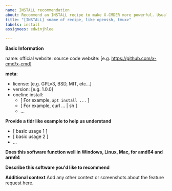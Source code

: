 ```yaml
---
name: INSTALL recommendation
about: Recommend an INSTALL recipe to make X-CMDER more powerful. Usually It will take us 1-5 days to review. To see all install recipes avaiable please visit https://x-cmd.com/install. Thank you.
title: "[INSTALL] <name of recipe, like openssh, tmux>"
labels: install
assignees: edwinjhlee

---
```


**Basic Information**

name: <INSTALL name>
official website: 
source code website: [e.g. https://github.com/x-cmd/x-cmd]


<!-- We will be VERY grateful if you can kindly provide the information as below -->

**meta**:

- license: [e.g. GPLv3, BSD, MIT, etc...]
- version: [e.g. 1.0.0]
- oneline install:
  - [ For example, `apt install ...` ]
  - [ For example, curl ... | sh ]
  - ...

**Provide a tldr like example to help us understand**

- [ basic usage 1 ]
- [ basic usage 2 ]
- ...

**Does this software function well in Windows, Linux, Mac, for amd64 and arm64**

**Describe this software you'd like to recommend**

**Additional context**
Add any other context or screenshots about the feature request here.

